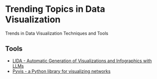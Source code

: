# Trending Topics in Data Visualization

Trends in Data Visualization Techniques and Tools 

## Tools

- [LIDA - Automatic Generation of Visualizations and Infographics with LLMs](https://microsoft.github.io/lida/)
- [Pyvis - a Python library for visualizing networks](https://github.com/WestHealth/pyvis)
